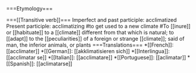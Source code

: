 ===Etymology===

===[[Transitive verb]]===
Imperfect and past participle: acclimatized
Present participle: acclimatizing
#to get used to a new climate
#To [[inure]] or [[habituate]] to a [[climate]] different from that which is natural; to [[adapt]] to the [[peculiarities]] of a foreign or strange [[climate]]; said of man, the inferior animals, or plants
===Translations===
*[[French]]: [[acclimater]]
*[[German]]: [[akklimatisieren sich]]
*[[Interlingua]]: [[acclimatar se]]
*[[Italian]]: [[acclimatare]]
*[[Portuguese]]: [[aclimatar]]
*[[Spanish]]: [[aclimatarse]]
